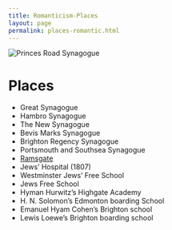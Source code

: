 ```yaml
---
title: Romanticism-Places
layout: page
permalink: places-romantic.html
---
```


<style>
img {
     max-width: 100%;
     height: auto;
}
</style>
<div class=img>
<img src="https://victorianjewishwritersproject.s3.us-east-1.amazonaws.com/objects/princes-road2.jpg"
     alt="Princes Road Synagogue"
     style="float: left; margin-right: 10px; padding-bottom:20px;" />  
</div>
&nbsp;

# Places



<!-- Output copied to clipboard! -->

<!-----

Yay, no errors, warnings, or alerts!

Conversion time: 0.2 seconds.


Using this Markdown file:

1. Paste this output into your source file.
2. See the notes and action items below regarding this conversion run.
3. Check the rendered output (headings, lists, code blocks, tables) for proper
   formatting and use a linkchecker before you publish this page.

Conversion notes:

* Docs to Markdown version 1.0β33
* Mon Feb 21 2022 08:34:41 GMT-0800 (PST)
* Source doc: romantic-places
* This is a partial selection. Check to make sure intra-doc links work.
----->




* Great Synagogue
* Hambro Synagogue
* The New Synagogue
* Bevis Marks Synagogue
* Brighton Regency Synagogue
* Portsmouth and Southsea Synagogue
* [Ramsgate](/ramsgate.html)
* Jews’ Hospital (1807)
* Westminster Jews’ Free School
* Jews Free School
* Hyman Hurwitz’s Highgate Academy
* H. N. Solomon’s Edmonton boarding School
* Emanuel Hyam Cohen’s Brighton school
* Lewis Loewe’s Brighton boarding school

&nbsp;
&nbsp;
<br>